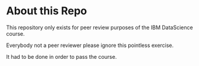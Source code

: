 # About this Repo

This repository only exists for peer review purposes of the IBM DataScience course. 

Everybody not a peer reviewer please ignore this pointless exercise. 

It had to be done in order to pass the course. 

